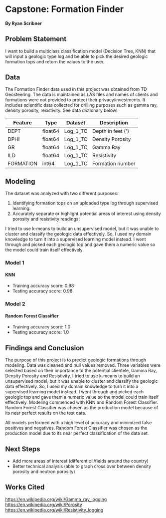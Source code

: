 # Capstone: Formation Finder

#### By Ryan Scribner

## Problem Statement

I want to build a multiclass classification model (Decision Tree, KNN) that will input a geologic type log and be able to pick the desired geologic formation tops and return the values to the user.

## Data

The Formation Finder data used in this project was obtained from TD Geosteering. The data is maintained as LAS files and names of clients and formations were not provided to protect their privacy/investments. It includes scientific data collected for drilling purposes such as gamma ray, density porosity, resistivity.  See data dictionary below!

| Feature       | Type    | Dataset   | Description        |
|---------------|---------|-----------|--------------------|
| DEPT          | float64 | Log_1_TC  | Depth in feet (')  |
| DPHI          | float64 | Log_1_TC  | Density Porosity   |
| GR            | float64 | Log_1_TC  | Gamma Ray          | 
| ILD           | float64 | Log_1_TC  | Resistivity        | 
| FORMATION     | int64   | Log_1_TC  | Formation number   | 


## Modeling

The dataset was analyzed with two different purposes:
1. Identifying formation tops on an uploaded type log through supervised learning.
2. Accurately separate or highlight potential areas of interest using density porosity and resistivity readings!

I tried to use k-means to build an unsupervised model, but it was unable to cluster and classify the geologic data effectively. So, I used my domain knowledge to turn it into a supervised learning model instead. I went through and picked each geologic top and gave them a numeric value so the model could train itself effectively.

### Model 1

#### KNN

- Training accuracy score: 0.98
- Testing accuracy score: 0.98

### Model 2

#### Random Forest Classifier

- Training accuracy score: 1.0
- Testing accuracy score: 1.0

## Findings and Conclusion

The purpose of this project is to predict geologic formations through modeling. Data was cleaned and null values removed.  Three variables were selected based on their importance to the potential clientele, Gamma Ray, Density Porosity and Resistivity.  I tried to use k-means to build an unsupervised model, but it was unable to cluster and classify the geologic data effectively.  So, I used my domain knowledge to turn it into a supervised learning model instead.  I went through and picked each geologic top and gave them a numeric value so the model could train itself effectively.  Modeling commenced with KNN and Random Forest Classifier. Random Forest Classifier was chosen as the production model because of its near perfect results on the test data.

All models performed with a high level of accuracy and minimized false positives and negatives. Random Forest Classifier was chosen as the production model due to its near perfect classification of the data set.

## Next Steps
 
- Add more areas of interest (different oil/fields around the country)
- Better technical analysis (able to graph cross over between density porosity and neutron porosity)

## Works Cited

https://en.wikipedia.org/wiki/Gamma_ray_logging
https://en.wikipedia.org/wiki/Porosity
https://en.wikipedia.org/wiki/Resistivity_logging
